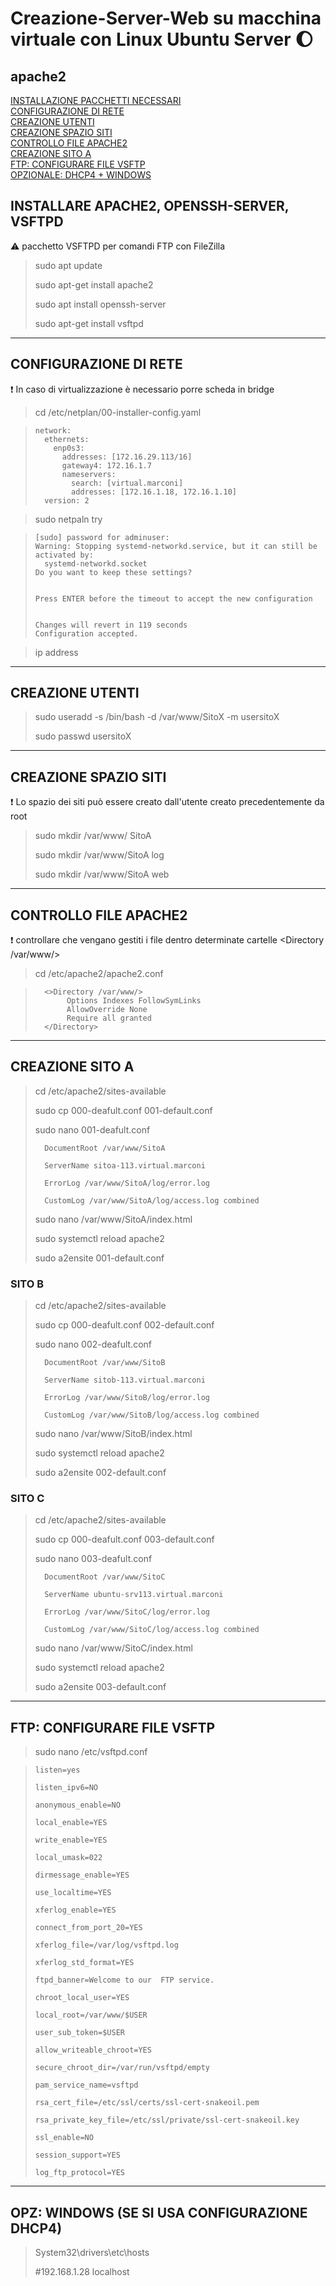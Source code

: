 # Creazione-Server-Web su macchina virtuale con Linux Ubuntu Server :moon:

## apache2

[INSTALLAZIONE PACCHETTI NECESSARI](#INSTALLARE-APACHE2,-OPENSSH-SERVER,-VSFTPD)<br>
[CONFIGURAZIONE DI RETE](#CONFIGURAZIONE-DI-RETE)<br>
[CREAZIONE UTENTI](#CREAZIONE-UTENTI)<br>
[CREAZIONE SPAZIO SITI](4.-CREAZIONE-SPAZIO-SITI)<br>
[CONTROLLO FILE APACHE2](#5.-CONTROLLO-FILE-APACHE2)<br>
[CREAZIONE SITO A](#6.-CREAZIONE-SITO-A)<br>
[FTP: CONFIGURARE FILE VSFTP](#9.-FTP:-CONFIGURARE-FILE-VSFTP)<br>
[OPZIONALE: DHCP4 + WINDOWS](#10.-OPZ:-WINDOWS-(SE-SI-USA-CONFIGURAZIONE-DHCP4))<br>

## INSTALLARE APACHE2, OPENSSH-SERVER, VSFTPD
:warning: pacchetto VSFTPD per comandi FTP con FileZilla

>sudo apt update
>
>sudo apt-get install apache2
>
>sudo apt install openssh-server
>
>sudo apt-get install vsftpd

---------------------------------------------------------------------
## CONFIGURAZIONE DI RETE<br>
:exclamation: In caso di virtualizzazione è necessario porre scheda in bridge

>cd /etc/netplan/00-installer-config.yaml

>
>     network:
>       ethernets:
>         enp0s3:
>           addresses: [172.16.29.113/16]
>           gateway4: 172.16.1.7
>           nameservers:
>             search: [virtual.marconi]
>             addresses: [172.16.1.18, 172.16.1.10] 
>       version: 2
>

>sudo netpaln try

>
>     [sudo] password for adminuser:
>     Warning: Stopping systemd-networkd.service, but it can still be activated by:
>       systemd-networkd.socket
>     Do you want to keep these settings?
>
>
>     Press ENTER before the timeout to accept the new configuration
>
>
>     Changes will revert in 119 seconds
>     Configuration accepted.
>

>ip address

---------------------------------------------------------------------

## CREAZIONE UTENTI
>sudo useradd -s /bin/bash -d /var/www/SitoX -m usersitoX
>
>sudo passwd usersitoX
>

---------------------------------------------------------------------

## CREAZIONE SPAZIO SITI<br>
:exclamation: Lo spazio dei siti può essere creato dall'utente creato precedentemente da root
>sudo mkdir /var/www/ SitoA
>
>sudo mkdir /var/www/SitoA log
>
>sudo mkdir /var/www/SitoA web
>

--------------------------------------------------------------------

## CONTROLLO FILE APACHE2<br>
:exclamation: controllare che vengano gestiti i file dentro determinate cartelle <Directory /var/www/>

>cd /etc/apache2/apache2.conf
>

>
>       <>Directory /var/www/>
>            Options Indexes FollowSymLinks
>            AllowOverride None
>            Require all granted
>       </Directory>
>

---------------------------------------------------------------------

## CREAZIONE SITO A
>cd /etc/apache2/sites-available
>
>sudo cp 000-deafult.conf 001-default.conf
>
>sudo nano 001-deafult.conf
>
>       DocumentRoot /var/www/SitoA
>
>       ServerName sitoa-113.virtual.marconi
>
>       ErrorLog /var/www/SitoA/log/error.log
>
>       CustomLog /var/www/SitoA/log/access.log combined
>
>sudo nano /var/www/SitoA/index.html
>
>sudo systemctl reload apache2
>
>sudo a2ensite 001-default.conf
>

### SITO B
>cd /etc/apache2/sites-available
>
>sudo cp 000-deafult.conf 002-default.conf
>
>sudo nano 002-deafult.conf
>
>       DocumentRoot /var/www/SitoB
>
>       ServerName sitob-113.virtual.marconi
>
>       ErrorLog /var/www/SitoB/log/error.log
>
>       CustomLog /var/www/SitoB/log/access.log combined 
>
>sudo nano /var/www/SitoB/index.html
>
>sudo systemctl reload apache2
>
>sudo a2ensite 002-default.conf
>

### SITO C
>cd /etc/apache2/sites-available
>
>sudo cp 000-deafult.conf 003-default.conf
>
>sudo nano 003-deafult.conf
>
>       DocumentRoot /var/www/SitoC
>
>       ServerName ubuntu-srv113.virtual.marconi
>
>       ErrorLog /var/www/SitoC/log/error.log
>
>       CustomLog /var/www/SitoC/log/access.log combined
>
>sudo nano /var/www/SitoC/index.html
>
>sudo systemctl reload apache2
>
>sudo a2ensite 003-default.conf
>

--------------------------------------------------------------------

## FTP: CONFIGURARE FILE VSFTP
>sudo nano /etc/vsftpd.conf
>

>
>     listen=yes
>
>     listen_ipv6=NO
>
>     anonymous_enable=NO
>
>     local_enable=YES
>
>     write_enable=YES
>
>     local_umask=022
>
>     dirmessage_enable=YES
>
>     use_localtime=YES
>
>     xferlog_enable=YES
>
>     connect_from_port_20=YES
>
>     xferlog_file=/var/log/vsftpd.log
>
>     xferlog_std_format=YES
>
>     ftpd_banner=Welcome to our  FTP service.
>
>     chroot_local_user=YES
>
>     local_root=/var/www/$USER
>
>     user_sub_token=$USER
>
>     allow_writeable_chroot=YES
>
>     secure_chroot_dir=/var/run/vsftpd/empty
>
>     pam_service_name=vsftpd
>
>     rsa_cert_file=/etc/ssl/certs/ssl-cert-snakeoil.pem
>
>     rsa_private_key_file=/etc/ssl/private/ssl-cert-snakeoil.key
>
>     ssl_enable=NO
>
>     session_support=YES
>
>     log_ftp_protocol=YES
>

-------------------------------------------------------------

## OPZ: WINDOWS (SE SI USA CONFIGURAZIONE DHCP4)
>System32\drivers\etc\hosts
>
>#192.168.1.28  localhost
